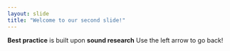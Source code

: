 ```yaml
---
layout: slide
title: "Welcome to our second slide!"
---
```

**Best practice** is built upon **sound research**
Use the left arrow to go back!
